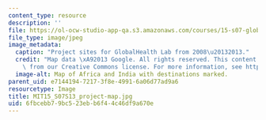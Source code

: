 ```yaml
---
content_type: resource
description: ''
file: https://ol-ocw-studio-app-qa.s3.amazonaws.com/courses/15-s07-globalhealth-lab-spring-2013/6fbcebb79bc523ebb6f44c46df9a670e_MIT15_S07S13_project-map.JPG
file_type: image/jpeg
image_metadata:
  caption: "Project sites for GlobalHealth Lab from 2008\u20132013."
  credit: "Map data \xA92013 Google. All rights reserved. This content is excluded\
    \ from our Creative Commons license. For more information, see http://ocw.mit.edu/help/faq-fair-use/"
  image-alt: Map of Africa and India with destinations marked.
parent_uid: e7144194-7217-3f8e-4991-6a06d77ad9a6
resourcetype: Image
title: MIT15_S07S13_project-map.jpg
uid: 6fbcebb7-9bc5-23eb-b6f4-4c46df9a670e
---
```

